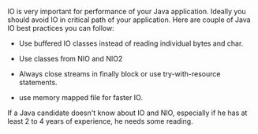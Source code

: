 IO is very important for performance of your Java application. Ideally
you should avoid IO in critical path of your application. Here are
couple of Java IO best practices you can follow:

- Use buffered IO classes instead of reading individual bytes and
  char.

- Use classes from NIO and NIO2

- Always close streams in finally block or use try-with-resource
  statements.

- use memory mapped file for faster IO.

If a Java candidate doesn't know about IO and NIO, especially if he has
at least 2 to 4 years of experience, he needs some reading.